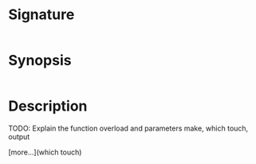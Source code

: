 # Signature
```vikid-signature
```

# Synopsis
```vikid-synopsis
```

# Description
TODO: Explain the function overload and parameters make, which touch, output

[more...](which touch)